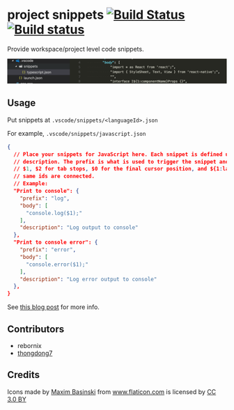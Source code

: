 # project snippets [![Build Status](https://travis-ci.org/rebornix/vscode-project-snippet.svg?branch=master)](https://travis-ci.org/rebornix/vscode-project-snippet) [![Build status](https://ci.appveyor.com/api/projects/status/0ntf4072cfp2naig/branch/master?svg=true)](https://ci.appveyor.com/project/rebornix/vscode-project-snippet/branch/master)


Provide workspace/project level code snippets.

![screenshot](images/screenshot.png)

## Usage

Put snippets at `.vscode/snippets/<languageId>.json`

For example, `.vscode/snippets/javascript.json`

```json
{
  // Place your snippets for JavaScript here. Each snippet is defined under a snippet name and has a prefix, body and 
  // description. The prefix is what is used to trigger the snippet and the body will be expanded and inserted. Possible variables are:
  // $1, $2 for tab stops, $0 for the final cursor position, and ${1:label}, ${2:another} for placeholders. Placeholders with the 
  // same ids are connected.
  // Example:
  "Print to console": {
    "prefix": "log",
    "body": [
      "console.log($1);"
    ],
    "description": "Log output to console"
  },
  "Print to console error": {
    "prefix": "error",
    "body": [
      "console.error($1);"
    ],
    "description": "Log error output to console"
  },
}
```

See <a href="https://medium.com/hack-visual-studio-code/share-snippets-with-your-team-in-vs-code-817801e853fb">this blog post</a> for more info.

## Contributors
* rebornix
* [thongdong7](https://github.com/thongdong7)

## Credits
<div>Icons made by <a href="http://www.flaticon.com/authors/maxim-basinski" title="Maxim Basinski">Maxim Basinski</a> from <a href="http://www.flaticon.com" title="Flaticon">www.flaticon.com</a> is licensed by <a href="http://creativecommons.org/licenses/by/3.0/" title="Creative Commons BY 3.0" target="_blank">CC 3.0 BY</a></div>
